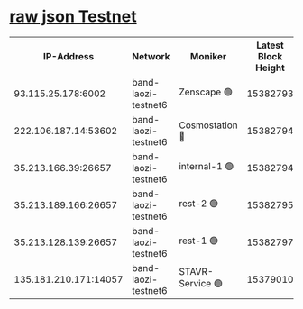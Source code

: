 
[raw json Testnet](https://rpc-check.bandt.stavr.tech/bandt/rpcbandt_result.json)
=

<table><tr><th>IP-Address</th><th>Network</th><th>Moniker</th><th>Latest Block Height</th><th>Earliest Block Height</th><th>Catching Up</th><th>Tx Index</th><th>Voting Power</th><th>Scan Time</th></tr><tr><td>93.115.25.178:6002</td><td>band-laozi-testnet6</td><td>Zenscape 🟢</td><td>15382793</td><td>12460001</td><td>False</td><td>on</td><td>0</td><td>2024-01-31T02:54:01.368239852UTC</td></tr><tr><td>222.106.187.14:53602</td><td>band-laozi-testnet6</td><td>Cosmostation 🔴</td><td>15382794</td><td>13177501</td><td>False</td><td>on</td><td>2203623</td><td>2024-01-31T02:54:03.098645664UTC</td></tr><tr><td>35.213.166.39:26657</td><td>band-laozi-testnet6</td><td>internal-1 🟢</td><td>15382794</td><td>15282794</td><td>False</td><td>on</td><td>0</td><td>2024-01-31T02:54:04.016194206UTC</td></tr><tr><td>35.213.189.166:26657</td><td>band-laozi-testnet6</td><td>rest-2 🟢</td><td>15382795</td><td>15282795</td><td>False</td><td>on</td><td>0</td><td>2024-01-31T02:54:04.975593088UTC</td></tr><tr><td>35.213.128.139:26657</td><td>band-laozi-testnet6</td><td>rest-1 🟢</td><td>15382797</td><td>15282797</td><td>False</td><td>on</td><td>0</td><td>2024-01-31T02:54:09.996666173UTC</td></tr><tr><td>135.181.210.171:14057</td><td>band-laozi-testnet6</td><td>STAVR-Service 🟢</td><td>15379010</td><td>15322501</td><td>False</td><td>on</td><td>0</td><td>2024-01-31T02:54:01.742466841UTC</td></tr></table>
